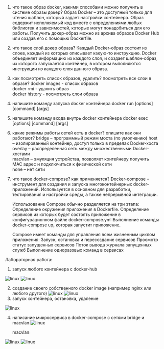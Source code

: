 1. что такое образ docker, какими способами можно получить в системе образы докер?
	Образ Docker – это доступный только для чтения шаблон, который задает настройки контейнера. Образ содержит исполняемый код вместе с определениями любых библиотек и зависимостей, которые могут понадобиться для его работы. 
	Получить докер-образ можно из архива образов Docker Hub или создав его с помощью Dockerfile.  
	
2. что такое слой докер образа?
	Каждый Docker-образ состоит из слоев, каждый из которых описывает какую-то инструкцию. Docker объединяет информацию из каждого слоя, и создает шаблон-образ, из которого запускается контейнер, в котором выполняются инструкции из каждого слоя данного образа.  
	
3. как посмотреть список образов, удалить? посмотреть все слои в образе?
	docker images - список образов  
	docker rmi <ImageName> - удалить образ  
	docker history <ImageName> - посмотреть слои образа  
	
4. напишите команду запуска docker контейнера
	docker run [options] <ImageName> [command] [args] 
	
5. напишите команду входа внутрь docker контейнера
	docker exec [options] <ContainerName> [command] [args]
	
6. какие режимы работы сетей есть в docker? опишите как они работают?
	bridge – программный режим моста (по умолчанию)
	host – изолированный контейнер, доступ только в пределах Docker-хоста  
	overlay – распределенная сеть между множественными Docker-хостами  
	macvlan – эмуляция устройства, позволяет контейнеру получить MAC адрес и подключиться к физической сети  
	none – нет сети
	
7. что такое docker-compose? как применяется?
	Docker-compose – инструмент для создания и запуска многоконтейнерных docker-приложений. Используется в основном для разработки, тестирования и настройки среды, а также непрерывной интеграции.
	
	Использование Compose обычно разделяется на три этапа:
	Определение окружения приложения в Dockerfile.
	Определение сервисов из которых будет состоять приложение в конфигурационном файле docker-compose.yml
	Выполнение команды docker-compose up, которая запустит приложение.

	Compose имеет команды для управления всем жизненным циклом приложения:
	Запуск, остановка и пересоздание сервисов
	Просмотр статус запущенных сервисов
	Поток вывода журнала запущенных служб
	Выполнение одноразовых команд в сервисах

Лабораторная работа:
1. запуск любого контейнера с docker-hub

![linux](https://i.imgur.com/5OpTHBF.png)
![linux](https://i.imgur.com/9xBgbRg.png)

2. создание своего собственного docker image (например nginx или любого другого)
![linux]()
![linux]()
3. запуск контейнера, остановка, удаление

![linux](https://i.imgur.com/QLyiKRy.png)


4. написание микросервиса в docker-compose с сетями bridge и macvlan
![linux](https://i.imgur.com/pu6dneH.png)

	macvlan
	
	
![linux](https://i.imgur.com/LWktW26.png)
![linux](https://i.imgur.com/qGOl9Ep.png)